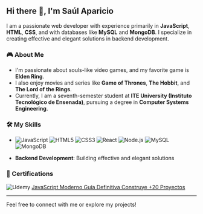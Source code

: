 ## Hi there 👋, I'm Saúl Aparicio

I am a passionate web developer with experience primarily in **JavaScript**, **HTML**, **CSS**, and with databases like **MySQL** and **MongoDB**. I specialize in creating effective and elegant solutions in backend development.

### 🎮 About Me

- I'm passionate about souls-like video games, and my favorite game is **Elden Ring**.
- I also enjoy movies and series like **Game of Thrones**, **The Hobbit**, and **The Lord of the Rings**.
- Currently, I am a seventh-semester student at **ITE University (Instituto Tecnológico de Ensenada)**, pursuing a degree in **Computer Systems Engineering**.

### 🛠️ My Skills

- ![JavaScript](https://img.shields.io/badge/JavaScript-F7DF1E?style=flat-square&logo=javascript&logoColor=black)
![HTML5](https://img.shields.io/badge/HTML5-E34F26?style=flat-square&logo=html5&logoColor=white)
![CSS3](https://img.shields.io/badge/CSS3-1572B6?style=flat-square&logo=css3&logoColor=white)
![React](https://img.shields.io/badge/React-61DAFB?style=flat-square&logo=react&logoColor=black)
![Node.js](https://img.shields.io/badge/Node.js-339933?style=flat-square&logo=nodedotjs&logoColor=white)
![MySQL](https://img.shields.io/badge/MySQL-4479A1?style=flat-square&logo=mysql&logoColor=white)
![MongoDB](https://img.shields.io/badge/MongoDB-47A248?style=flat-square&logo=mongodb&logoColor=white)

- **Backend Development**: Building effective and elegant solutions

### 📜 Certifications
![Udemy](https://img.shields.io/badge/Udemy-A435F0?style=flat-square&logo=Udemy&logoColor=white)
[JavaScript Moderno Guía Definitiva Construye +20 Proyectos](https://udemy-certificate.s3.amazonaws.com/pdf/UC-0a2ea7dc-564d-4fba-be4e-6c71c084ed79.pdf)

---

Feel free to connect with me or explore my projects!
